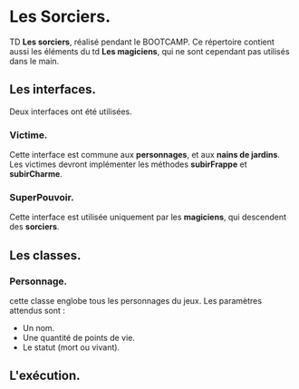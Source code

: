 # Les Sorciers.

TD **Les sorciers**, réalisé pendant le BOOTCAMP. Ce répertoire contient aussi les éléments du td **Les magiciens**, qui ne sont cependant pas utilisés dans le main.

## Les interfaces.
Deux interfaces ont été utilisées.
### Victime.
Cette interface est commune aux **personnages**, et aux **nains de jardins**. Les victimes devront implémenter les méthodes **subirFrappe** et **subirCharme**.
### SuperPouvoir.
Cette interface est utilisée uniquement par les **magiciens**, qui descendent des **sorciers**.
## Les classes.
### Personnage.
cette classe englobe tous les personnages du jeux. Les paramètres attendus sont :
* Un nom.
* Une quantité de points de vie.
* Le statut (mort ou vivant).

## L'exécution.
